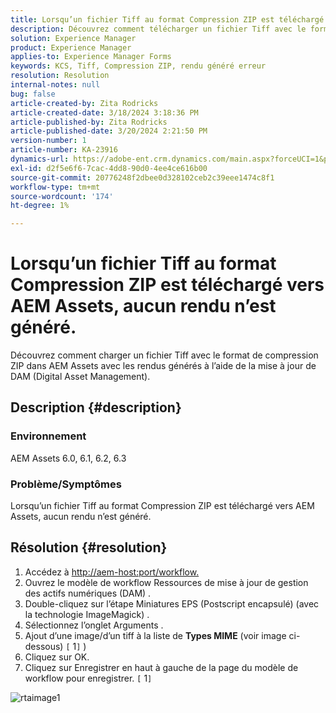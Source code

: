 ```yaml
---
title: Lorsqu’un fichier Tiff au format Compression ZIP est téléchargé vers AEM Assets, aucun rendu n’est généré.
description: Découvrez comment télécharger un fichier Tiff avec le format Compression ZIP vers AEM Assets avec les rendus générés.
solution: Experience Manager
product: Experience Manager
applies-to: Experience Manager Forms
keywords: KCS, Tiff, Compression ZIP, rendu généré erreur
resolution: Resolution
internal-notes: null
bug: false
article-created-by: Zita Rodricks
article-created-date: 3/18/2024 3:18:36 PM
article-published-by: Zita Rodricks
article-published-date: 3/20/2024 2:21:50 PM
version-number: 1
article-number: KA-23916
dynamics-url: https://adobe-ent.crm.dynamics.com/main.aspx?forceUCI=1&pagetype=entityrecord&etn=knowledgearticle&id=9b0508c6-3ae5-ee11-904d-6045bd006079
exl-id: d2f5e6f6-7cac-4dd8-90d0-4ee4ce616b00
source-git-commit: 20776248f2dbee0d328102ceb2c39eee1474c8f1
workflow-type: tm+mt
source-wordcount: '174'
ht-degree: 1%

---
```


# Lorsqu’un fichier Tiff au format Compression ZIP est téléchargé vers AEM Assets, aucun rendu n’est généré.


Découvrez comment charger un fichier Tiff avec le format de compression ZIP dans AEM Assets avec les rendus générés à l’aide de la mise à jour de DAM (Digital Asset Management).

## Description {#description}


### Environnement

AEM Assets 6.0, 6.1, 6.2, 6.3

### Problème/Symptômes

Lorsqu’un fichier Tiff au format Compression ZIP est téléchargé vers AEM Assets, aucun rendu n’est généré.


## Résolution {#resolution}


1. Accédez à [http://aem-host:port/workflow.](http://aem-host:port/workflow.)
2. Ouvrez le modèle de workflow Ressources de mise à jour de gestion des actifs numériques (DAM) .
3. Double-cliquez sur l’étape Miniatures EPS (Postscript encapsulé) (avec la technologie ImageMagick) .
4. Sélectionnez l’onglet Arguments .
5. Ajout d’une image/d’un tiff à la liste de <b>Types MIME</b> (voir image ci-dessous) `[` 1`]` )
6. Cliquez sur OK.
7. Cliquez sur Enregistrer en haut à gauche de la page du modèle de workflow pour enregistrer. `[` 1`]`


![rtaimage1](https://helpx.adobe.com/content/dam/help/en/experience-manager/kb/Tiffs-with-ZIP-Compression-do-not-get-renditions-generated-AEM-Assets/jcr%3acontent/main-pars/procedure/proc_par/step_4/step_par/image/rtaimage1.png)
